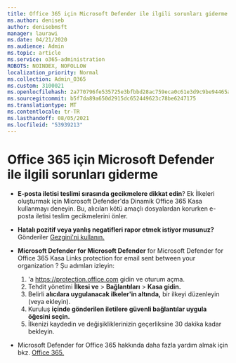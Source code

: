 ```yaml
---
title: Office 365 için Microsoft Defender ile ilgili sorunları giderme
ms.author: deniseb
author: denisebmsft
manager: laurawi
ms.date: 04/21/2020
ms.audience: Admin
ms.topic: article
ms.service: o365-administration
ROBOTS: NOINDEX, NOFOLLOW
localization_priority: Normal
ms.collection: Admin_O365
ms.custom: 3100021
ms.openlocfilehash: 2a770796fe535725e3bfbbd28ac759eca0c61e3d9c9be94465af2d0988bff7c9
ms.sourcegitcommit: b5f7da89a650d2915dc652449623c78be6247175
ms.translationtype: MT
ms.contentlocale: tr-TR
ms.lasthandoff: 08/05/2021
ms.locfileid: "53939213"
---
```

# <a name="troubleshoot-issues-with-microsoft-defender-for-office-365"></a>Office 365 için Microsoft Defender ile ilgili sorunları giderme

- **E-posta iletisi teslimi sırasında gecikmelere dikkat edin**? Ek İlkeleri oluşturmak için Microsoft Defender'da Dinamik Office 365 Kasa kullanmayı deneyin. Bu, alıcıları kötü amaçlı dosyalardan korurken e-posta iletisi teslim gecikmelerini önler.
- **Hatalı pozitif veya yanlış negatifleri rapor etmek istiyor musunuz?** Gönderiler [Gezgini'ni kullanın.](https://protection.office.com/reportsubmission)
- **Microsoft Defender for Microsoft Defender** for Microsoft Defender for Office 365 Kasa Links protection for email sent between your organization ? Şu adımları izleyin:
    1. 'a https://protection.office.com gidin ve oturum açma.
    2. Tehdit yönetimi **İlkesi ve**  >  **Bağlantıları**  >  **Kasa gidin.**
    3. Belirli **alıcılara uygulanacak ilkeler'in altında,** bir ilkeyi düzenleyin (veya ekleyin).
    4. Kuruluş **içinde gönderilen iletilere güvenli bağlantılar uygula öğesini seçin.**
    5. İlkenizi kaydedin ve değişikliklerinizin geçerliksine 30 dakika kadar bekleyin.

- Microsoft Defender for Office 365 hakkında daha fazla yardım almak için bkz. [Office 365.](/microsoft-365/security/office-365-security/office-365-atp)